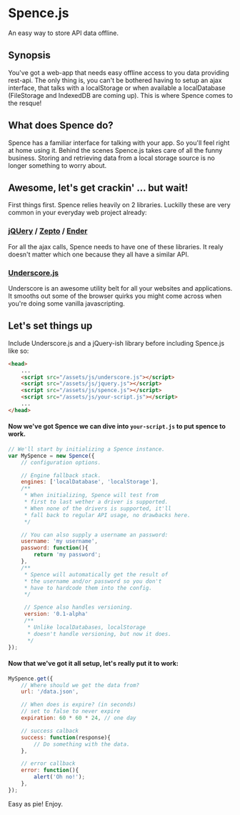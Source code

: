 # Spence.js

An easy way to store API data offline.

## Synopsis

You've got a web-app that needs easy offline access to you data providing rest-api. The only thing is, you can't be bothered having to setup an ajax interface, that talks with a localStorage or when available a localDatabase (FileStorage and IndexedDB are coming up). This is where Spence comes to the resque!

## What does Spence do?

Spence has a familiar interface for talking with your app. So you'll feel right at home using it. Behind the scenes Spence.js takes care of all the funny business. Storing and retrieving data from a local storage source is no longer something to worry about.

## Awesome, let's get crackin' … but wait!

First things first. Spence relies heavily on 2 libraries. Luckilly these are very common in your everyday web project already:

### [jQUery](http://jquery.com) / [Zepto](http://zeptojs.com) / [Ender](http://ender.no.de)

For all the ajax calls, Spence needs to have one of these libraries. It realy doesn't matter which one because they all have a similar API.

### [Underscore.js](http://underscorejs.org)

Underscore is an awesome utility belt for all your websites and applications. It smooths out some of the browser quirks you might come across when you're doing some vanilla javascripting.

## Let's set things up
Include Underscore.js and a jQuery-ish library before including Spence.js like so:

```html
<head>
	...
	<script src="/assets/js/underscore.js"></script>
	<script src="/assets/js/jquery.js"></script>
	<script src="/assets/js/spence.js"></script>
	<script src="/assets/js/your-script.js"></script>
	...
</head>
```

#### Now we've got Spence we can dive into `your-script.js` to put spence to work.

```javascript
// We'll start by initializing a Spence instance.
var MySpence = new Spence({
	// configuration options.

	// Engine fallback stack.
	engines: ['localDatabase', 'localStorage'],
	/**
	 * When initializing, Spence will test from
	 * first to last wether a driver is supported.
	 * When none of the drivers is supported, it'll
	 * fall back to regular API usage, no drawbacks here.
	 */

	// You can also supply a username an password:
	username: 'my username',
	password: function(){
		return 'my password';
	},
	/**
	 * Spence will automatically get the result of
	 * the username and/or password so you don't
	 * have to hardcode them into the config.
	 */

	 // Spence also handles versioning.
	 version: '0.1-alpha'
	 /**
	  * Unlike localDatabases, localStorage
	  * doesn't handle versioning, but now it does.
	  */
});
```

#### Now that we've got it all setup, let's really put it to work:

```javascript
MySpence.get({
	// Where should we get the data from?
	url: '/data.json',

	// When does is expire? (in seconds)
	// set to false to never expire
	expiration: 60 * 60 * 24, // one day

	// success calback
	success: function(response){
		// Do something with the data.
	},

	// error callback
	error: function(){
		alert('Oh no!');
	},
});
```

Easy as pie! Enjoy.